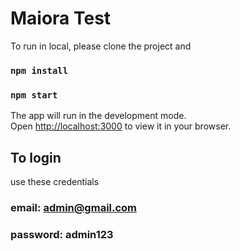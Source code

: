 # Maiora Test

To run in local, please clone the project and

### `npm install`

### `npm start`

The app will run in the development mode.\
Open [http://localhost:3000](http://localhost:3000) to view it in your browser.

## To login

use these credentials

### email: admin@gmail.com

### password: admin123
